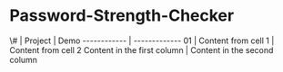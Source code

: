 # Password-Strength-Checker

\\# | Project | Demo
------------ | -------------
01 | Content from cell 1 | Content from cell 2
Content in the first column | Content in the second column